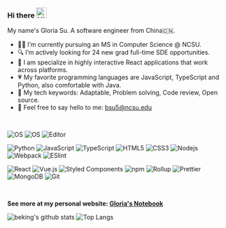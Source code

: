 ### Hi there <img src='https://qpluspicture.oss-cn-beijing.aliyuncs.com/6LjjQA/Hi.gif' alt='Hi' width="24"/>
My name's Gloria Su. A software engineer from China🇨🇳.
<!--
**Beking0912/Beking0912** is a ✨ _special_ ✨ repository because its `README.md` (this file) appears on your GitHub profile.

Here are some ideas to get you started:

- 🔭 I’m currently working on Modao
- 🌱 I’m currently learning ...
- 👯 I’m looking to collaborate on ...
- 🤔 I’m looking for help with ...
- 💬 Ask me about ...
- 📫 How to reach me: ...
- 😄 Pronouns: ...
- ⚡ Fun fact: ...
-->
- 🧗‍♀️ I’m currently pursuing an MS in Computer Science @ NCSU.
- 🔍 I’m actively looking for 24 new grad full-time SDE opportunities.
- 🧐 I am specialize in highly interactive React applications that work across platforms.
- 💗 My favorite programming languages are JavaScript, TypeScript and Python, also comfortable with Java.
- 🔑 My tech keywords: Adaptable, Problem solving, Code review, Open source.
- 📮 Feel free to say hello to me: bsu5@ncsu.edu
<br/>
<p class="tech-icon">
  <img src="https://img.shields.io/badge/OS-macOS-informational?style=flat-square&amp;logo=apple&amp;logoColor=white"
    alt="OS" />
  <img src="https://img.shields.io/badge/OS-Linux-informational?style=flat-square&logo=linux&logoColor=white"
    alt="OS" />
  <img
    src="https://img.shields.io/badge/Editor-VSCode-blue?style=flat-square&amp;logo=visual-studio-code&amp;logoColor=white"
    alt="Editor" />
</p>
<p class="tech-icon">
  <img src="https://img.shields.io/badge/-Python-%232C3A42?style=flat-square&amp;logo=python" alt="Python" />
  <img
    src="https://img.shields.io/badge/-JavaScript-%23F7DF1C?style=flat-square&amp;logo=javascript&amp;logoColor=000000&amp;labelColor=%23F7DF1C&amp;color=%23FFCE5A"
    alt="JavaScript" />
  <img
    src="https://img.shields.io/badge/-TypeScript-%23F7DF1C?style=flat-square&amp;logo=typeScript&amp;logoColor=000000&amp;labelColor=%23CC6699&amp;color=%23CC6699"
    alt="TypeScript" />
  <img src="https://img.shields.io/badge/-HTML5-%23E44D27?style=flat-square&amp;logo=html5&amp;logoColor=ffffff"
    alt="HTML5" />
  <img src="https://img.shields.io/badge/-CSS3-%231572B6?style=flat-square&amp;logo=css3" alt="CSS3" />
  <img src="https://img.shields.io/badge/-Nodejs-43853d?style=flat-square&logo=Node.js&logoColor=white" alt="Nodejs" />
  <img src="https://img.shields.io/badge/-Webpack-%232C3A42?style=flat-square&amp;logo=webpack" alt="Webpack" />
  <img src="https://img.shields.io/badge/-ESLint-%234B32C3?style=flat-square&amp;logo=eslint" alt="ESlint" />
</p>

<p class="tech-icon">
  <img src="https://img.shields.io/badge/-React-%23282C34?style=flat-square&amp;logo=react" alt="React" />
  <img src="https://img.shields.io/badge/-Vue.js-%232c3e50?style=flat-square&logo=Vue.js" alt="Vue.js" />
  <img
    src="https://img.shields.io/badge/-Styled_Components-db7092?style=flat-square&logo=styled-components&logoColor=white"
    alt="Styled Components" />
  <img alt="npm" src="https://img.shields.io/badge/-NPM-CB3837?style=flat-square&logo=npm&logoColor=white" />
  <img alt="Rollup"
    src="https://img.shields.io/badge/-Rollup-EC4A3F?style=flat-square&logo=rollup.js&logoColor=white" />
  <img alt="Prettier"
    src="https://img.shields.io/badge/-Prettier-F7B93E?style=flat-square&logo=prettier&logoColor=white" />
  <img alt="MongoDB"
    src="https://img.shields.io/badge/-MongoDB-13aa52?style=flat-square&logo=mongodb&logoColor=white" />
  <img src="https://img.shields.io/badge/-Git-%23F05032?style=flat-square&amp;logo=git&amp;logoColor=%23ffffff"
    alt="Git" />
</p>

<br /> 

**See more at my personal website: [Gloria's Notebook](https://beking0912.github.io/about/)**

![beking's github stats](https://github-readme-stats.vercel.app/api?username=Beking0912&show_icons=true&count_private=true)
![Top Langs](https://github-readme-stats.vercel.app/api/top-langs/?username=Beking0912&layout=compact&count_private=true)
